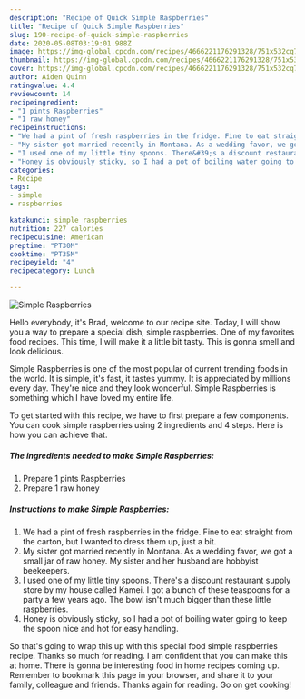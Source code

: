 ```yaml
---
description: "Recipe of Quick Simple Raspberries"
title: "Recipe of Quick Simple Raspberries"
slug: 190-recipe-of-quick-simple-raspberries
date: 2020-05-08T03:19:01.988Z
image: https://img-global.cpcdn.com/recipes/4666221176291328/751x532cq70/simple-raspberries-recipe-main-photo.jpg
thumbnail: https://img-global.cpcdn.com/recipes/4666221176291328/751x532cq70/simple-raspberries-recipe-main-photo.jpg
cover: https://img-global.cpcdn.com/recipes/4666221176291328/751x532cq70/simple-raspberries-recipe-main-photo.jpg
author: Aiden Quinn
ratingvalue: 4.4
reviewcount: 14
recipeingredient:
- "1 pints Raspberries"
- "1 raw honey"
recipeinstructions:
- "We had a pint of fresh raspberries in the fridge. Fine to eat straight from the carton, but I wanted to dress them up, just a bit."
- "My sister got married recently in Montana. As a wedding favor, we got a small jar of raw honey. My sister and her husband are hobbyist beekeepers."
- "I used one of my little tiny spoons. There&#39;s a discount restaurant supply store by my house called Kamei. I got a bunch of these teaspoons for a party a few years ago. The bowl isn&#39;t much bigger than these little raspberries."
- "Honey is obviously sticky, so I had a pot of boiling water going to keep the spoon nice and hot for easy handling."
categories:
- Recipe
tags:
- simple
- raspberries

katakunci: simple raspberries 
nutrition: 227 calories
recipecuisine: American
preptime: "PT30M"
cooktime: "PT35M"
recipeyield: "4"
recipecategory: Lunch

---
```



![Simple Raspberries](https://img-global.cpcdn.com/recipes/4666221176291328/751x532cq70/simple-raspberries-recipe-main-photo.jpg)

Hello everybody, it's Brad, welcome to our recipe site. Today, I will show you a way to prepare a special dish, simple raspberries. One of my favorites food recipes. This time, I will make it a little bit tasty. This is gonna smell and look delicious.

Simple Raspberries is one of the most popular of current trending foods in the world. It is simple, it's fast, it tastes yummy. It is appreciated by millions every day. They're nice and they look wonderful. Simple Raspberries is something which I have loved my entire life.




To get started with this recipe, we have to first prepare a few components. You can cook simple raspberries using 2 ingredients and 4 steps. Here is how you can achieve that.

##### The ingredients needed to make Simple Raspberries:

1. Prepare 1 pints Raspberries
1. Prepare 1 raw honey




##### Instructions to make Simple Raspberries:

1. We had a pint of fresh raspberries in the fridge. Fine to eat straight from the carton, but I wanted to dress them up, just a bit.
1. My sister got married recently in Montana. As a wedding favor, we got a small jar of raw honey. My sister and her husband are hobbyist beekeepers.
1. I used one of my little tiny spoons. There&#39;s a discount restaurant supply store by my house called Kamei. I got a bunch of these teaspoons for a party a few years ago. The bowl isn&#39;t much bigger than these little raspberries.
1. Honey is obviously sticky, so I had a pot of boiling water going to keep the spoon nice and hot for easy handling.




So that's going to wrap this up with this special food simple raspberries recipe. Thanks so much for reading. I am confident that you can make this at home. There is gonna be interesting food in home recipes coming up. Remember to bookmark this page in your browser, and share it to your family, colleague and friends. Thanks again for reading. Go on get cooking!

